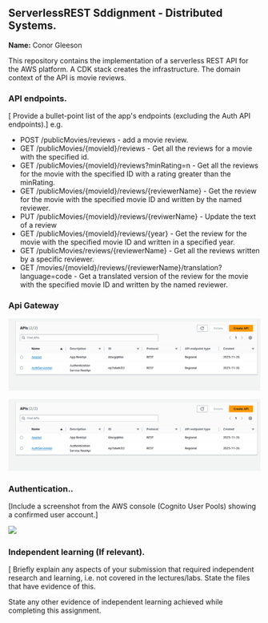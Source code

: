 ## ServerlessREST Sddignment - Distributed Systems.

__Name:__ Conor Gleeson

This repository contains the implementation of a serverless REST API for the AWS platform. A CDK stack creates the infrastructure. The domain context of the API is movie reviews.

### API endpoints.

[ Provide a bullet-point list of the app's endpoints (excluding the Auth API endpoints).]
e.g.
 
+ POST /publicMovies/reviews - add a movie review.
+ GET /publicMovies/{movieId}/reviews - Get all the reviews for a movie with the specified id.
+ GET /publicMovies/{movieId}/reviews?minRating=n - Get all the reviews for the movie with the specified ID with a rating greater than the minRating.
+ GET /publicMovies/{movieId}/reviews/{reviewerName} - Get the review for the movie with the specified movie ID and written by the named reviewer.
+ PUT /publicMovies/{movieId}/reviews/{reviwerName} - Update the text of a review
+ GET /publicMovies/{movieId}/reviews/{year} - Get the review for the movie with the specified movie ID and written in a specified year.
+ GET /publicMovies/reviews/{reviewerName} - Get all the reviews written by a specific reviewer.
+ GET /movies/{movieId}/reviews/{reviewerName}/translation?language=code - Get a translated version of the review for the movie with the specified movie ID and written by the      named reviewer.

### Api Gateway

![](./images/api1.png)

![](./images/api1.png)

### Authentication..

[Include a screenshot from the AWS console (Cognito User Pools) showing a confirmed user account.]

![](./images/pool.png)

### Independent learning (If relevant).

[ Briefly explain any aspects of your submission that required independent research and learning, i.e. not covered in the lectures/labs. State the files that have evidence of this.


State any other evidence of independent learning achieved while completing this assignment.

